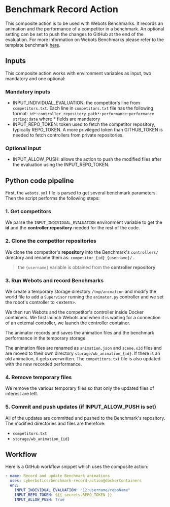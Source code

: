 # Benchmark Record Action

This composite action is to be used with Webots Benchmarks.
It records an animation and the performance of a competitor in a benchmark. An optional setting can be set to push the changes to GitHub at the end of the evaluation.
For more information on Webots Benchmarks please refer to the template benchmark [here](https://github.com/cyberbotics/benchmark-template/blob/main/README.md).

## Inputs

This composite action works with environment variables as input, two mandatory and one optional:

### Mandatory inputs

- INPUT_INDIVIDUAL_EVALUATION: the competitor's line from `competitors.txt`. Each line in `competitors.txt` file has the following format: `id*:controller_repository_path*:performance:performance string:date` where * fields are mandatory
- INPUT_REPO_TOKEN: token used to fetch the competitor repository, typically REPO_TOKEN. A more privileged token than GITHUB_TOKEN is needed to fetch controllers from private repositories.

### Optional input

- INPUT_ALLOW_PUSH: allows the action to push the modified files after the evaluation using the INPUT_REPO_TOKEN.

## Python code pipeline

First, the `webots.yml` file is parsed to get several benchmark parameters. Then the script performs the following steps:

### 1. Get competitors

We parse the `INPUT_INDIVIDUAL_EVALUATION` environment variable to get the **id** and the **controller repository** needed for the rest of the code.

### 2. Clone the competitor repositories

We clone the competitor's **repository** into the Benchmark's `controllers/` directory and rename them as: `competitor_{id}_{username}/` .
> the `{username}` variable is obtained from the **controller repository**

### 3. Run Webots and record Benchmarks

We create a temporary storage directory `/tmp/animation` and modify the world file to add a `Supervisor` running the `animator.py` controller and we set the robot's controller to \<extern\>.

We then run Webots and the competitor's controller inside Docker containers. We first launch Webots and when it is waiting for a connection of an external controller, we launch the controller container.

The animator records and saves the animation files and the benchmark performance in the temporary storage.

The animation files are renamed as `animation.json` and `scene.x3d` files and are moved to their own directory `storage/wb_animation_{id}`. If there is an old animation, it gets overwritten.
The `competitors.txt` file is also updated with the new recorded performance.

### 4. Remove temporary files

We remove the various temporary files so that only the updated files of interest are left.

### 5. Commit and push updates (if INPUT_ALLOW_PUSH is set)

All of the updates are committed and pushed to the Benchmark's repository.
The modified directories and files are therefore:

- `competitors.txt`
- `storage/wb_animation_{id}`

## Workflow

Here is a GitHub workflow snippet which uses the composite action:

```yaml
- name: Record and update Benchmark animations
  uses: cyberbotics/benchmark-record-action@dockerContainers
  env:
    INPUT_INDIVIDUAL_EVALUATION: "12:username/repoName"
    INPUT_REPO_TOKEN: ${{ secrets.REPO_TOKEN }}
    INPUT_ALLOW_PUSH: True
```
